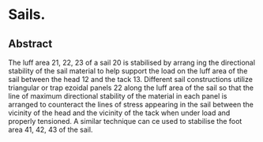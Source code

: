 # Sails.

## Abstract
The luff area 21, 22, 23 of a sail 20 is stabilised by arrang ing the directional stability of the sail material to help support the load on the luff area of the sail between the head 12 and the tack 13. Different sail constructions utilize triangular or trap ezoidal panels 22 along the luff area of the sail so that the line of maximum directional stability of the material in each panel is arranged to counteract the lines of stress appearing in the sail between the vicinity of the head and the vicinity of the tack when under load and properly tensioned. A similar technique can ce used to stabilise the foot area 41, 42, 43 of the sail.